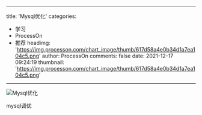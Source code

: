 
---
title: 'Mysql优化'
categories: 
 - 学习
 - ProcessOn
 - 推荐
headimg: 'https://img.processon.com/chart_image/thumb/617d58a4e0b34d1a7ea104c5.png'
author: ProcessOn
comments: false
date: 2021-12-17 09:24:19
thumbnail: 'https://img.processon.com/chart_image/thumb/617d58a4e0b34d1a7ea104c5.png'
---

<div>   
<img class="thumb" alt="Mysql优化" src="https://img.processon.com/chart_image/thumb/617d58a4e0b34d1a7ea104c5.png" referrerpolicy="no-referrer">
<p>mysql调优</p>  
</div>
            